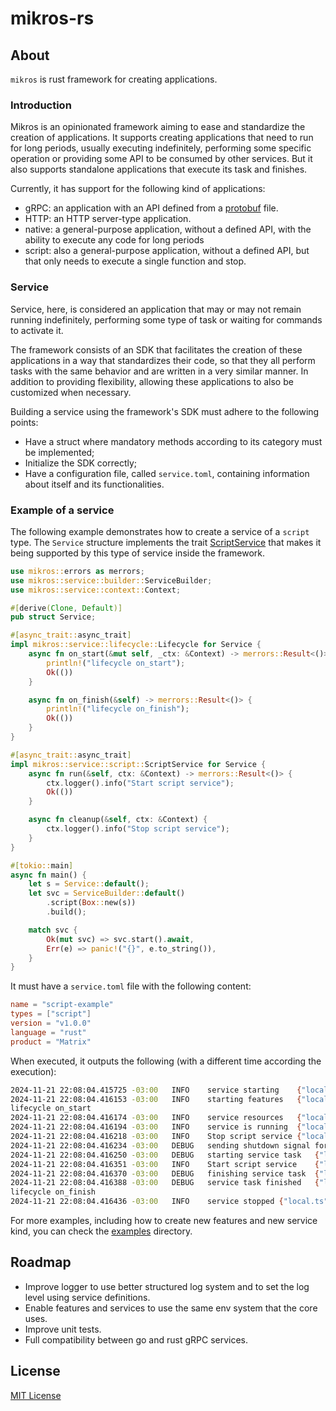 # mikros-rs

## About

`mikros` is rust framework for creating applications.

### Introduction

Mikros is an opinionated framework aiming to ease and standardize the creation
of applications. It supports creating applications that need to run for long
periods, usually executing indefinitely, performing some specific operation or
providing some API to be consumed by other services. But it also supports
standalone applications that execute its task and finishes.

Currently, it has support for the following kind of applications:

* gRPC: an application with an API defined from a [protobuf](https://protobuf.dev) file.
* HTTP: an HTTP server-type application.
* native: a general-purpose application, without a defined API, with the ability to execute any code for long periods
* script: also a general-purpose application, without a defined API, but that only needs to execute a single function and stop.

### Service

Service, here, is considered an application that may or may not remain running
indefinitely, performing some type of task or waiting for commands to activate it.

The framework consists of an SDK that facilitates the creation of these applications
in a way that standardizes their code, so that they all perform tasks with the
same behavior and are written in a very similar manner. In addition to providing
flexibility, allowing these applications to also be customized when necessary.

Building a service using the framework's SDK must adhere to the following points:

* Have a struct where mandatory methods according to its category must be implemented;
* Initialize the SDK correctly;
* Have a configuration file, called `service.toml`, containing information about itself and its functionalities.

### Example of a service

The following example demonstrates how to create a service of a `script`
type. The `Service` structure implements the trait [ScriptService](src/service/script/mod.rs)
that makes it being supported by this type of service inside the framework.

```rust
use mikros::errors as merrors;
use mikros::service::builder::ServiceBuilder;
use mikros::service::context::Context;

#[derive(Clone, Default)]
pub struct Service;

#[async_trait::async_trait]
impl mikros::service::lifecycle::Lifecycle for Service {
    async fn on_start(&mut self, _ctx: &Context) -> merrors::Result<()> {
        println!("lifecycle on_start");
        Ok(())
    }

    async fn on_finish(&self) -> merrors::Result<()> {
        println!("lifecycle on_finish");
        Ok(())
    }
}

#[async_trait::async_trait]
impl mikros::service::script::ScriptService for Service {
    async fn run(&self, ctx: &Context) -> merrors::Result<()> {
        ctx.logger().info("Start script service");
        Ok(())
    }

    async fn cleanup(&self, ctx: &Context) {
        ctx.logger().info("Stop script service");
    }
}

#[tokio::main]
async fn main() {
    let s = Service::default();
    let svc = ServiceBuilder::default()
        .script(Box::new(s))
        .build();

    match svc {
        Ok(mut svc) => svc.start().await,
        Err(e) => panic!("{}", e.to_string()),
    }
}
```

It must have a `service.toml` file with the following content:

```toml
name = "script-example"
types = ["script"]
version = "v1.0.0"
language = "rust"
product = "Matrix"
```
When executed, it outputs the following (with a different time according the execution):

```bash
2024-11-21 22:08:04.415725 -03:00	INFO	service starting	{"local.ts":1732237684,"svc.version":"v0.1.0","svc.language":"rust","local.ts_ms":1732237684415,"svc.name":"script-example","svc.product":"Matrix"}
2024-11-21 22:08:04.416153 -03:00	INFO	starting features	{"local.ts":1732237684,"svc.version":"v0.1.0","svc.language":"rust","local.ts_ms":1732237684416,"svc.name":"script-example","svc.product":"Matrix"}
lifecycle on_start
2024-11-21 22:08:04.416174 -03:00	INFO	service resources	{"local.ts":1732237684,"svc.version":"v0.1.0","svc.language":"rust","local.ts_ms":1732237684416,"svc.name":"script-example","svc.product":"Matrix"}
2024-11-21 22:08:04.416194 -03:00	INFO	service is running	{"local.ts":1732237684,"svc.version":"v0.1.0","svc.language":"rust","local.ts_ms":1732237684416,"kind":"script","svc.name":"script-example","svc.product":"Matrix"}
2024-11-21 22:08:04.416218 -03:00	INFO	Stop script service	{"local.ts":1732237684,"svc.version":"v0.1.0","svc.language":"rust","local.ts_ms":1732237684416,"svc.name":"script-example","svc.product":"Matrix"}
2024-11-21 22:08:04.416234 -03:00	DEBUG	sending shutdown signal for service tasks	{"local.ts":1732237684,"svc.version":"v0.1.0","svc.language":"rust","local.ts_ms":1732237684416,"svc.name":"script-example","svc.product":"Matrix"}
2024-11-21 22:08:04.416250 -03:00	DEBUG	starting service task	{"local.ts":1732237684,"svc.version":"v0.1.0","svc.language":"rust","local.ts_ms":1732237684416,"task_name":"script","svc.name":"script-example","svc.product":"Matrix"}
2024-11-21 22:08:04.416351 -03:00	INFO	Start script service	{"local.ts":1732237684,"svc.version":"v0.1.0","svc.language":"rust","local.ts_ms":1732237684416,"svc.name":"script-example","svc.product":"Matrix"}
2024-11-21 22:08:04.416370 -03:00	DEBUG	finishing service task	{"local.ts":1732237684,"svc.version":"v0.1.0","svc.language":"rust","local.ts_ms":1732237684416,"task_name":"script","svc.name":"script-example","svc.product":"Matrix"}
2024-11-21 22:08:04.416388 -03:00	DEBUG	service task finished	{"local.ts":1732237684,"svc.version":"v0.1.0","svc.language":"rust","local.ts_ms":1732237684416,"task_name":"script","svc.name":"script-example","svc.product":"Matrix"}
lifecycle on_finish
2024-11-21 22:08:04.416436 -03:00	INFO	service stopped	{"local.ts":1732237684,"svc.version":"v0.1.0","svc.language":"rust","local.ts_ms":1732237684416,"svc.name":"script-example","svc.product":"Matrix"}
```

For more examples, including how to create new features and new service kind,
you can check the [examples](examples) directory.

## Roadmap

* Improve logger to use better structured log system and to set the log level
using service definitions.
* Enable features and services to use the same env system that the core uses.
* Improve unit tests.
* Full compatibility between go and rust gRPC services.

## License

[MIT License](LICENSE)

